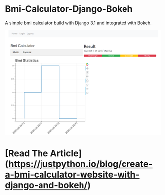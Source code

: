 # Bmi-Calculator-Django-Bokeh
A simple bmi calculator build with Django 3.1 and integrated with Bokeh.

![](bmi-calculator-app.PNG)

# [Read The Article] (https://justpython.io/blog/create-a-bmi-calculator-website-with-django-and-bokeh/)
